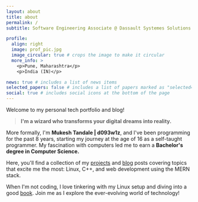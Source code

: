 ```yaml
---
layout: about
title: about
permalink: /
subtitle: Software Engineering Associate @ Dassault Systemes Solutions Lab | BE. Comp

profile:
  align: right
  image: prof_pic.jpg
  image_circular: true # crops the image to make it circular
  more_info: >
    <p>Pune, Maharashtra</p>
    <p>India (IN)</p>

news: true # includes a list of news items
selected_papers: false # includes a list of papers marked as "selected={true}"
social: true # includes social icons at the bottom of the page
---
```


Welcome to my personal tech portfolio and blog!

<blockquote>
  <p><b>I'm a wizard who transforms your digital dreams into reality.</b></p>
</blockquote>

More formally, I'm <b>Mukesh Tandale \| d093w1z</b>, and I've been programming for the past 8 years, starting my journey at the age of 16 as a self-taught programmer. My fascination with computers led me to earn a <b>Bachelor's degree in Computer Science.</b>

Here, you'll find a collection of my [projects](/projects) and [blog](/blog) posts covering topics that excite me the most: Linux, C++, and web development using the MERN stack.

When I'm not coding, I love tinkering with my Linux setup and diving into a good [book](/blog/tag/books). Join me as I explore the ever-evolving world of technology!
